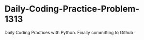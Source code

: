 # Daily-Coding-Practice-Problem-1313
Daily Coding Practices with Python. Finally committing to Github
